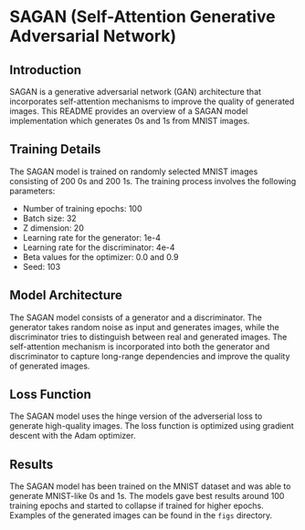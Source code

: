 # SAGAN (Self-Attention Generative Adversarial Network)

## Introduction
SAGAN is a generative adversarial network (GAN) architecture that incorporates self-attention mechanisms to improve the quality of generated images. This README provides an overview of a SAGAN model implementation which generates 0s and 1s from MNIST images.

## Training Details
The SAGAN model is trained on randomly selected MNIST images consisting of 200 0s and 200 1s. The training process involves the following parameters:
- Number of training epochs: 100
- Batch size: 32
- Z dimension: 20
- Learning rate for the generator: 1e-4
- Learning rate for the discriminator: 4e-4
- Beta values for the optimizer: 0.0 and 0.9
- Seed: 103

## Model Architecture
The SAGAN model consists of a generator and a discriminator. The generator takes random noise as input and generates images, while the discriminator tries to distinguish between real and generated images. The self-attention mechanism is incorporated into both the generator and discriminator to capture long-range dependencies and improve the quality of generated images.

## Loss Function
The SAGAN model uses the hinge version of the adverserial loss to generate high-quality images. The loss function is optimized using gradient descent with the Adam optimizer.

## Results
The SAGAN model has been trained on the MNIST dataset and was able to generate MNIST-like 0s and 1s. The models gave best results around 100 training epochs and started to collapse if trained for higher epochs. Examples of the generated images can be found in the `figs` directory.
